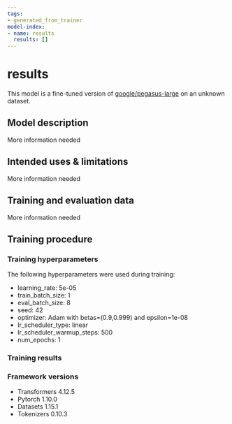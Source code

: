 ```yaml
---
tags:
- generated_from_trainer
model-index:
- name: results
  results: []
---
```


<!-- This model card has been generated automatically according to the information the Trainer had access to. You
should probably proofread and complete it, then remove this comment. -->

# results

This model is a fine-tuned version of [google/pegasus-large](https://huggingface.co/google/pegasus-large) on an unknown dataset.

## Model description

More information needed

## Intended uses & limitations

More information needed

## Training and evaluation data

More information needed

## Training procedure

### Training hyperparameters

The following hyperparameters were used during training:
- learning_rate: 5e-05
- train_batch_size: 1
- eval_batch_size: 8
- seed: 42
- optimizer: Adam with betas=(0.9,0.999) and epsilon=1e-08
- lr_scheduler_type: linear
- lr_scheduler_warmup_steps: 500
- num_epochs: 1

### Training results



### Framework versions

- Transformers 4.12.5
- Pytorch 1.10.0
- Datasets 1.15.1
- Tokenizers 0.10.3
